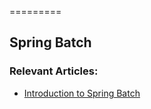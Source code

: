 =========

## Spring Batch


### Relevant Articles: 
- [Introduction to Spring Batch](http://www.baeldung.com/introduction-to-spring-batch)
